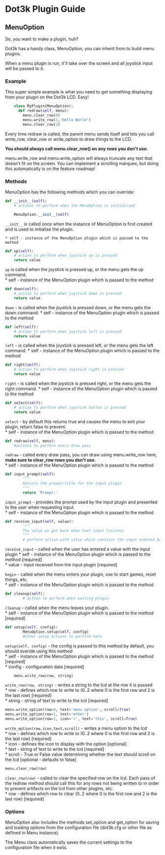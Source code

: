 # Dot3k Plugin Guide

## MenuOption

So, you want to make a plugin, huh?

Dot3k has a handy class, MenuOption, you can inherit from to build menu plugins.

When a menu plugin is run, it'll take over the screen and all joystick input will be passed to it.

### Example

This super simple example is what you need to get something displaying from your plugin on the Dot3k LCD. Easy!
```python
    class MyPlugin(MenuOption):
      def redraw(self, menu):
        menu.clear_row(0)
        menu.write_row(1,'Hello World')
        menu.clear_row(2)
```
Every time redraw is called, the parent menu sends itself and lets you call write_row, clear_row or write_option to draw things to the LCD.

**You should always call menu.clear_row() on any rows you don't use.**

menu.write_row and menu.write_option will always truncate any text that doesn't fit on the screen. You can implement a scrolling marquee, but doing this automatically is on the feature roadmap!

### Methods

MenuOption has the following methods which you can override:

```python
def __init__(self):
	# actions to perform when the MenuOption is initialised

	MenuOption.__init__(self)
```

`__init__` is called once when the instance of MenuOption is first created and is used to initialise the plugin.  

	* self - instance of the MenuOption plugin which is passed to the method  

```python
def up(self):
	# action to perform when joystick up is pressed
	return value
```
`up` is called when the joystick is pressed up, or the menu gets the up command.  
		* self - instance of the MenuOption plugin which is passed to the method  

```python
def down(self):
	# action to perform when joystick down is pressed
	return value
```
`down` - is called when the joystick is pressed down, or the menu gets the down command.
		* self - instance of the MenuOption plugin which is passed to the method

```python
def left(self):
	# action to perform when joystick left is pressed
	return value
```

`left` - is called when the joystick is pressed left, or the menu gets the left command.
		* self - instance of the MenuOption plugin which is passed to the method

```python
def right(self):
	# action to perform when joystick right is pressed
	return value
```

`right` - is called when the joystick is pressed right, or the menu gets the right command.
		* self - instance of the MenuOption plugin which is passed to the method

```python
def select(self):
	# action to perform when joystick button is pressed
	return value
```

`select` - by default this returns true and causes the menu to exit your plugin, return false to prevent.  
		* self - instance of the MenuOption plugin which is passed to the method  

```python
def redraw(self, menu):
	#actions to perform every draw pass
```

`redraw` - called every draw pass, you can draw using menu.write_row here, **make sure to clear_row rows you don't use.**  
	* self - instance of the MenuOption plugin which is passed to the method  

```python
def input_prompt(self):
        """
        Returns the prompt/title for the input plugin
        """
        return 'Prompt:'
```

`input_prompt` - provides the prompt used by the input plugin and presented to the user when requesting input.  
		* self - instance of the MenuOption plugin which is passed to the method  


```python
def receive_input(self, value):
        """
        The value we get back when text input finishes
        """
        # perform action with value which contains the input entered by the user
```

`receive_input` - called when the user has entered a value with the input plugin
	* self - instance of the MenuOption plugin which is passed to the method [required]  
  	* value - input received from the input plugin [required]  

`begin` - called when the menu enters your plugin, use to start games, reset things, etc.  
		* self - instance of the MenuOption plugin which is passed to the method  

```python
def cleanup(self):
        # action to perform when exiting plugin.
```

`cleanup` - called when the menu leaves your plugin.  
	* self - instance of the MenuOption plugin which is passed to the method [required]  

```python
def setup(self, config):
        MenuOption.setup(self, config)
        #other setup actions to perform here 
```

`setup(self, config)` - the config is passed to this method by default, you should overide using this method  
	* self - instance of the MenuOption plugin which is passed to the method [required]  
	* config - configuration data [required]  

```python
	menu.write_row(row, string)
```
`write_row(row, string)` - writes a string to the lcd at the row it is passed  
	* row - defines which row to write to (0..2 where 0 is the first row and 2 is the last row) [required]  
	* string -  string of text to write to the lcd [required]  

```python
menu.write_option(row=0, text='menu option', scroll=True)
menu.write_option(row=1, text='other')
menu.write_option(row=1, icon='>', text='this', scroll=True)
```

`write_option(row,icon,text,scroll)` - writes a menu option to the lcd  
	* row - defines which row to write to (0..2 where 0 is the first row and 2 is the last row) [required]  
	* icon - defines the icon to display with the option [optional]  
	* text - string of text to write to the lcd [required]  
	* scroll - True or False value determining whether the text should scroll on the lcd [optional - defaults to false]  

```python
menu.clear_row(row)
```

`clear_row(row)` - called to clear the specified row on the lcd.  Each pass of the redraw method should call this for any rows not being written to in order to prevent artifacts on the lcd from other plugins, etc.  
	* row - defines which row to clear (0..2 where 0 is the first row and 2 is the last row) [required]  

### Options

MenuOption also includes the methods set_option and get_option for saving and loading options from the configuration file (dot3k.cfg or other file as defined in Menu instance).

The Menu class automatically saves the current settings to the configuration file when it exits.
